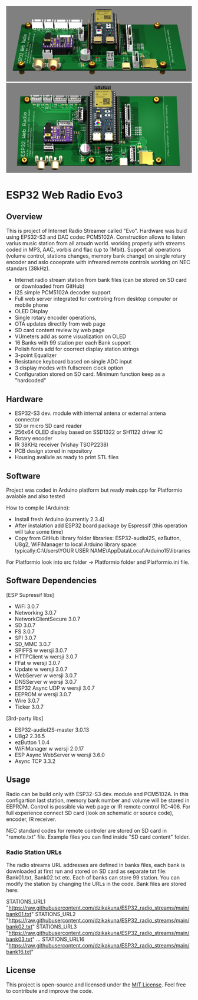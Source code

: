 <p align="center">
  <img src="Photos\ESP32_PCB_vis01.png" title="ESP32 Radio PCB vis1">
  <img src="Photos\ESP32_PCB_vis02.png" title="ESP32 Radio PCB vis2">
</p>

# ESP32 Web Radio Evo3

## Overview

This is project of Internet Radio Streamer called "Evo". Hardware was buid using EPS32-S3 and DAC codec PCM5102A. Construction allows to listen varius music station from all aroudn world.
working properly with streams coded in MP3, AAC, vorbis and flac (up to 1Mbit). Support all operations (volume control, stations changes, memory bank change) on single rotary 
encoder and aslo cooeprate with infreared remote controls working on NEC standars (38kHz).


- Internet radio stream station from bank files (can be stored on SD card or downloaded from GitHub)
- I2S simple PCM5102A decoder support
- Full web server integrated for controling from desktop computer or mobile phone
- OLED Display
- Single rotary encoder operations, 
- OTA updates directlly from web page
- SD card content review by web page
- VUmeters add as some visualization on OLED
- 16 Banks with 99 station per each Bank support
- Polish fonts add for coorrect display station strings
- 3-point Equalizer
- Resistance keyboard based on single ADC input
- 3 display modes with fullscreen clock option
- Configuration stored on SD card. Minimum function keep as a "hardcoded"


## Hardware

- ESP32-S3 dev. module with internal antena or external antena connector
- SD or micro SD card reader
- 256x64 OLED display based on SSD1322 or SH1122 driver IC
- Rotary encoder
- IR 38KHz receiver (Vishay TSOP2238)
- PCB design stored in repository
- Housing avalivle as ready to print STL files

 
## Software

Project was coded in Arduino platform but ready main.cpp for Platformio avalable and also tested

How to compile (Arduino):
- Install fresh Arduino (currently 2.3.4)
- After instalation add ESP32 board package by Espressif (this operation will take some time)
- Copy from GitHub library folder libraries: 
  ESP32-audioI2S, ezButton, U8g2, WiFiManager to local Arduino library space:
  typically:C:\Users\YOUR USER NAME\AppData\Local\Arduino15\libraries

For Platformio look into src folder -> Platformio folder and Platformio.ini file.


## Software Dependencies

[ESP Supressif libs]
- WiFi 3.0.7 
- Networking 3.0.7 
- NetworkClientSecure 3.0.7
- SD 3.0.7 
- FS 3.0.7 
- SPI 3.0.7
- SD_MMC 3.0.7
- SPIFFS w wersji 3.0.7
- HTTPClient w wersji 3.0.7
- FFat w wersji 3.0.7
- Update w wersji 3.0.7
- WebServer w wersji 3.0.7
- DNSServer w wersji 3.0.7
- ESP32 Async UDP w wersji 3.0.7
- EEPROM w wersji 3.0.7
- Wire 3.0.7
- Ticker 3.0.7

[3rd-party libs]
- ESP32-audioI2S-master 3.0.13
- U8g2 2.36.5
- ezButton 1.0.4
- WiFiManager w wersji 2.0.17
- ESP Async WebServer w wersji 3.6.0
- Async TCP 3.3.2 

## Usage
Radio can be build only with ESP32-S3 dev. module and PCM5102A. In this configartion last station, memory bank number and volume will be stored in EEPROM. Control is possible via web page or IR remote control RC-406.
For full experience connect SD card (look on schematic or source code), encoder, IR receiver.

NEC standard codes for remote controler are stored on SD card in "remote.txt" file. Example files you can find inside "SD card content" folder.

### Radio Station URLs
The radio streams URL addresses are defined in banks files, each bank is downloaded at first run and stored on SD card as separate txt file: Bank01.txt, Bank02.txt etc.
Each of banks can store 99 station. You can modify the station by changing the URLs in the code. Bank files are stored here:

STATIONS_URL1 "https://raw.githubusercontent.com/dzikakuna/ESP32_radio_streams/main/bank01.txt"
STATIONS_URL2 "https://raw.githubusercontent.com/dzikakuna/ESP32_radio_streams/main/bank02.txt"
STATIONS_URL3 "https://raw.githubusercontent.com/dzikakuna/ESP32_radio_streams/main/bank03.txt"
...
STATIONS_URL16 "https://raw.githubusercontent.com/dzikakuna/ESP32_radio_streams/main/bank16.txt"


## License

This project is open-source and licensed under the [MIT License](https://opensource.org/licenses/MIT). Feel free to contribute and improve the code.
